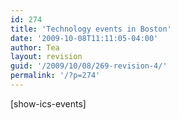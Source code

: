 ```yaml
---
id: 274
title: 'Technology events in Boston'
date: '2009-10-08T11:11:05-04:00'
author: Tea
layout: revision
guid: '/2009/10/08/269-revision-4/'
permalink: '/?p=274'
---
```


\[show-ics-events\]